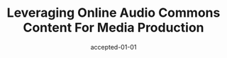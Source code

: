 ---
type: "paper"
title: "Leveraging Online Audio Commons Content For Media Production"
authors: Xambó, A., Font, F., Fazekas, G., Barthet, M.
date: accepted-01-01
published_in: "Foundations in Sound Design: an interdisciplinary approach"
---